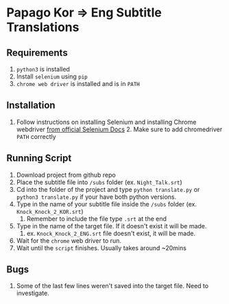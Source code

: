 # Papago Kor => Eng Subtitle Translations

## Requirements
1. `python3` is installed
2. Install `selenium` using `pip`
3. `chrome web driver` is installed and is in `PATH`
## Installation
1. Follow instructions on installing Selenium and installing Chrome webdriver [from official Selenium Docs](https://www.selenium.dev/documentation/en/getting_started_with_webdriver/)
   2. Make sure to add chromedriver `PATH` correctly
 
## Running Script

1. Download project from github repo
2. Place the subtitle file into `/subs` folder (ex. `Night_Talk.srt`)
3. Cd into the folder of the project and type `python translate.py` or `python3 translate.py` if your have both python versions.
4. Type in the name of your subtitle file inside the `/subs` folder (ex. `Knock_Knock_2_KOR.srt`)
   1. Remember to include the file type `.srt` at the end
5. Type in the name of the target file. If it doesn't exist it will be made.
   1. ex. `Knock_Knock_2_ENG.srt` file doesn't exist, it will be made.
6. Wait for the `chrome` web driver to run.
7. Wait until the `script` finishes. Usually takes around ~20mins

## Bugs
1. Some of the last few lines weren't saved into the target file. Need to investigate.